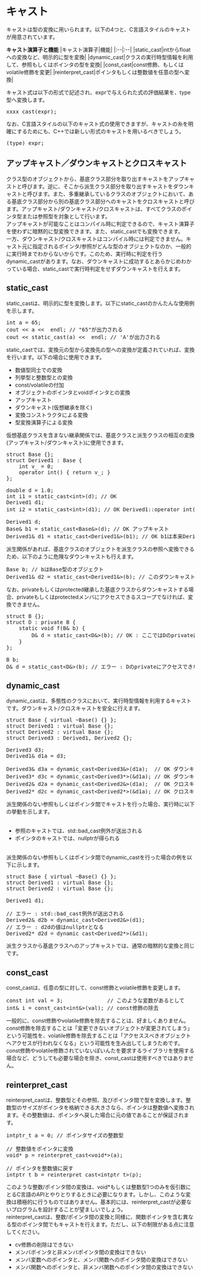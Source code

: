 # キャスト
 キャストは型の変換に用いられます。以下の4つと、C言語スタイルのキャストが用意されています。<br>

__キャスト演算子と機能__
|キャスト演算子|機能|
|:--|:--|
|static_cast|intからfloatへの変換など、明示的に型を変換|
|dynamic_cast|クラスの実行時型情報を利用して、参照もしくはポインタの型を変換|
|const_cast|const修飾、もしくはvolatile修飾を変更|
|reinterpret_cast|ポインタもしくは整数値を任意の型へ変換|

 キャスト式は以下の形式で記述され、exprで与えられた式の評価結果を、type型へ変換します。<br>

<pre>
xxxx_cast<type>(expr);
</pre>

 なお、C言語スタイルの以下のキャスト式の使用できますが、キャストの糸を明確にするためにも、C++では新しい形式のキャストを用いるべきでしょう。<br>

<pre>
(type) expr;
</pre>

## アップキャスト／ダウンキャストとクロスキャスト
 クラス型のオブジェクトから、基底クラス部分を取り出すキャストをアップキャストと呼びます。逆に、そこから派生クラス部分を取り出すキャストをダウンキャストと呼びます。また、多重継承しているクラスのオブジェクトにおいて、ある基底クラス部分から別の基底クラス部分へのキャストをクロスキャストと呼びます。アップキャスト/ダウンキャスト/クロスキャストは、すべてクラスのポインタ型または参照型を対象として行います。<br>
 アップキャストが可能なことはコンパイル時に判定できるので、キャスト演算子を使わずに暗黙的に型変換できます。また、static_castでも変換できます。<br>
 一方、ダウンキャスト/クロスキャストはコンパイル時には判定できません。キャスト元に指定されるポインタ/参照がどんな型のオブジェクトなのか、一般的に実行時までわからないからです。このため、実行時に判定を行うdynamic_castがあります。なお、ダウンキャストに成功するとあらかじめわかっている場合、static_castで実行時判定をせずダウンキャストを行えます。<br>

## static_cast
 static_castは、明示的に型を変換します。以下にstatic_castのかんたんな使用例を示します。<br>

<pre>
int a = 65;
cout &lt;&lt; a &lt;&lt;  endl; // "65"が出力される
cout &lt;&lt; static_cast<char>(a) &lt;&lt;  endl; // 'A'が出力される
</pre>
 static_castでは、変換元の型から変換先の型への変換が定義されていれば、変換を行います。以下の場合に使用できます。<br>
- 数値型同士での変換
- 列挙型と整数型との変換
- const/volatileの付加
- オブジェクトのポインタとvoidポインタとの変換
- アップキャスト
- ダウンキャスト(仮想継承を除く)
- 変換コンストラクタによる変換
- 型変換演算子による変換

 仮想基底クラスを含まない継承関係では、基底クラスと派生クラスの相互の変換(アップキャスト/ダウンキャスト)に使用できます。<br>
<pre>
struct Base {};
struct Derived1 : Base {
    int v_ = 0;
    operator int() { return v_; }
};

double d = 1.0;
int i1 = static_cast&lt;int&gt;(d); // OK
Derived1 d1;
int i2 = static_cast&lt;int&gt;(d1); // OK Derived1::operator int()が呼ばれる

Derived1 d;
Base& b1 = static_cast&lt;Base&&gt;(d); // OK アップキャスト
Derived1& d1 = static_cast&lt;Derived1&&gt;(b1); // OK b1は本来Derived1型
</pre>

 派生関係があれば、基底クラスのオブジェクトを派生クラスの参照へ変換できるため、以下のように危険なダウンキャストも行えます。<br>

<pre>
Base b; // bはBase型のオブジェクト
Derived1& d2 = static_cast&lt;Derived1&&gt;(b); // このダウンキャストができてしまう
</pre>

 なお、privateもしくはprotected継承した基底クラスからダウンキャストする場合、privateもしくはprotectedメンバにアクセスできるスコープでなければ、変換できません。<br>

<pre>
struct B {};
struct D : private B {
    static void f(B& b) {
        D& d = static_cast&lt;D&&gt;(b); // OK : ここではDのprivateにアクセスできる
    }
};

B b;
D& d = static_cast&lt;D&&gt;(b); // エラー : Dのprivateにアクセスできない
</pre>

## dynamic_cast
 dynamic_castは、多態性のクラスにおいて、実行時型情報を利用するキャストです。ダウンキャスト/クロスキャストを安全に行えます。<br>

<pre>
struct Base { virtual ~Base() {} };
struct Derived1 : virtual Base {};
struct Derived2 : virtual Base {};
struct Derived3 : Derived1, Derived2 {};

Derived3 d3;
Derived1& d1a = d3;

Derived3& d3a = dynamic_cast&lt;Derived3&&gt;(d1a);  // OK ダウンキャスト
Derived3* d3c = dynamic_cast&lt;Derived3*&gt;(&d1a); // OK ダウンキャスト
Derived2& d2a = dynamic_cast&lt;Derived2&&gt;(d1a);  // OK クロスキャスト
Derived2* d2c = dynamic_cast&lt;Derived2*&gt;(&d1a); // OK クロスキャスト
</pre>
 派生関係のない参照もしくはポインタ間でキャストを行った場合、実行時に以下の挙動を示します。<br>
<br>
- 参照のキャストでは、std::bad_cast例外が送出される<br>
- ポインタのキャストでは、nullptrが得られる<br>
<br>
 派生関係のない参照もしくはポインタ間でdynamic_castを行った場合の例を以下に示します。<br>

<pre>
struct Base { virtual ~Base() {} };
struct Derived1 : virtual Base {};
struct Derived2 : virtual Base {};

Derived1 d1;

// エラー : std::bad_cast例外が送出される
Derived2& d2b = dynamic_cast&lt;Derived2&&gt;(d1);
// エラー : d2dの値はnullptrとなる
Derived2* d2d = dynamic_cast&lt;Derived2*&gt;(&d1);
</pre>

 派生クラスから基底クラスへのアップキャストでは、通常の暗黙的な変換と同じです。<br>

## const_cast
 const_castは、任意の型に対して、const修飾とvolatile修飾を変更します。<br>

<pre>
const int val = 3;              // このような変数があるとして
int& i = const_cast&lt;int&&gt;(val); // const修飾の除去
</pre>

 一般的に、const修飾やvolatile修飾を除去することは、好ましくありません。const修飾を除去することは「変更できないオブジェクトが変更されてしまう」という可能性を、volatile修飾を除去することは「アクセススべきオブジェクトへアクセスが行われなくなる」という可能性を生み出してしまうためです。<br>
 const修飾やvolatile修飾されていないぽいんたを要求するライブラリを使用する場合など、どうしても必要な場合を除き、const_castは使用すべきではありません。<br>

## reinterpret_cast
 reinterpret_castは、整数型とその参照、及びポインタ間で型を変換します。整数型のサイズがポインタを格納できる大きさなら、ポインタは整数値へ変換されます。その整数値は、ポインタへ戻した場合に元の値であることが保証されます。<br>

<pre>
intptr_t a = 0; // ポインタサイズの整数型

// 整数値をポインタに変換
void* p = reinterpret_cast&lt;void*&gt;(a);

// ポインタを整数値に戻す
intptr_t b = reinterpret_cast&lt;intptr_t&gt;(p);
</pre>
 このような整数/ポインタ間の変換は、void*もしくは整数型1つのみを仮引数にとるC言語のAPIとやりとりするときに必要になります。しかし、このような変換は積極的に行うものではありません。基本的には、reinterpret_castが必要ないプログラムを設計することが望ましいでしょう。<br>
 reinterpret_castは、整数/ポインタ間の変換と同様に、関数ポインタを含む異なる型のポインタ間でもキャストを行えます。ただし、以下の制限がある点に注意してください。<br>
- cv修飾の削除はできない<br>
- メンバポインタと非メンバポインタ間の変換はできない<br>
- メンバ変数へのポインタと、メンバ関数へのポインタ間の変換はできない<br>
- メンバ関数へのポインタと、非メンバ関数へのポインタ間の変換はできない<br>
